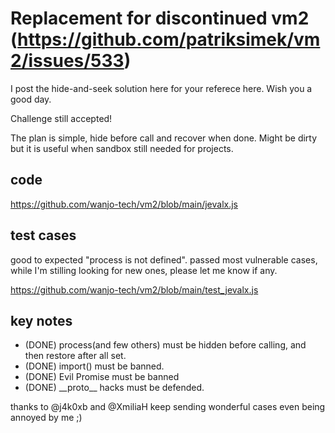 # Replacement for discontinued vm2 (https://github.com/patriksimek/vm2/issues/533)

I post the hide-and-seek solution here for your referece here.  Wish you a good day. 

Challenge still accepted!

The plan is simple, hide before call and recover when done.  Might be dirty but it is useful when sandbox still needed for projects.

## code

https://github.com/wanjo-tech/vm2/blob/main/jevalx.js

## test cases

good to expected "process is not defined".  passed most vulnerable cases, while I'm stilling looking for new ones, please let me know if any.

https://github.com/wanjo-tech/vm2/blob/main/test_jevalx.js

## key notes

* (DONE) process(and few others) must be hidden before calling, and then restore after all set.
* (DONE) import() must be banned. 
* (DONE) Evil Promise must be banned
* (DONE) \_\_proto\_\_ hacks must be defended.

thanks to @j4k0xb and @XmiliaH keep sending wonderful cases even being annoyed by me ;)
